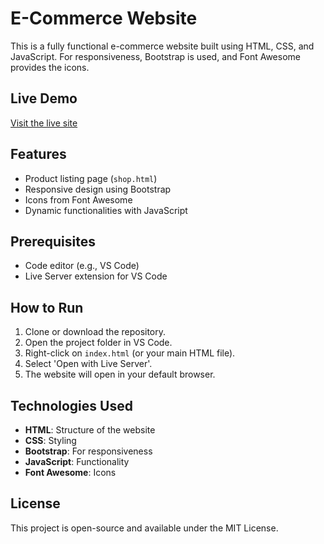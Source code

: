 # E-Commerce Website

This is a fully functional e-commerce website built using HTML, CSS, and JavaScript. For responsiveness, Bootstrap is used, and Font Awesome provides the icons.

## Live Demo
[Visit the live site](https://e-commerce-nextek-cwa.netlify.app/)

## Features
- Product listing page (`shop.html`)
- Responsive design using Bootstrap
- Icons from Font Awesome
- Dynamic functionalities with JavaScript

## Prerequisites
- Code editor (e.g., VS Code)
- Live Server extension for VS Code

## How to Run
1. Clone or download the repository.
2. Open the project folder in VS Code.
3. Right-click on `index.html` (or your main HTML file).
4. Select 'Open with Live Server'.
5. The website will open in your default browser.

## Technologies Used
- **HTML**: Structure of the website
- **CSS**: Styling
- **Bootstrap**: For responsiveness
- **JavaScript**: Functionality
- **Font Awesome**: Icons

## License
This project is open-source and available under the MIT License.
